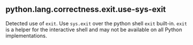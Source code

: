 ## python.lang.correctness.exit.use-sys-exit
Detected use of `exit`. Use `sys.exit` over the python shell `exit` built-in. `exit` is a helper for the interactive shell and may not be available on all Python implementations.
